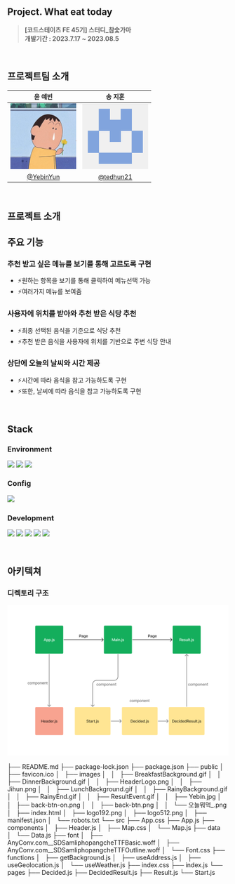 <br>

## **Project. What eat today**
>**[코드스테이츠 FE 45기] 스터디_참숯가마** <br>
>**개발기간 : 2023.7.17 ~ 2023.08.5**

<br>

## 프로젝트팀 소개
|<center>윤 예빈</center>|<center>송 지훈</center>|
|---|---|
|<img width="150px" height="150px" src = "public/images/Yebin.jpg">|<img width="150px" height="150px" src = "public/images/Jihun.png">|
|<center>[@YebinYun](https://github.com/YebinYun)</center>|<center>[@tedhun21](https://github.com/tedhun21)</center>|
<br>

## 프로젝트 소개

## 주요 기능
### 추천 받고 싶은 메뉴를 보기를 통해 고르도록 구현
- ⚡원하는 항목을 보기를 통해 클릭하여 메뉴선택 가능
- ⚡여러가지 메뉴를 보여줌

### 사용자에 위치를 받아와 추천 받은 식당 추천
- ⚡최종 선택된 음식을 기준으로 식당 추천
- ⚡추천 받은 음식을 사용자에 위치를 기반으로 주변 식당 안내

### 상단에 오늘의 날씨와 시간 제공
- ⚡시간에 따라 음식을 참고 가능하도록 구현
- ⚡또한, 날씨에 따라 음식을 참고 가능하도록 구현

<br>

## **Stack**
### **Environment**
<img src="https://img.shields.io/badge/visual studio code-007ACC?style=flat&logo=visualstudiocode&logoColor=white"/> <img src="https://img.shields.io/badge/git-F05032?style=flat&logo=git&logoColor=white"/> <img src="https://img.shields.io/badge/git hub-181717?style=flat&logo=github&logoColor=white"/>

### **Config**
<img src="https://img.shields.io/badge/npm-CB3837?style=flat&logo=npm&logoColor=white"/>

### **Development**
<img src="https://img.shields.io/badge/JavaScript-F7DF1E?style=flat&logo=JavaScript&logoColor=white"/> <img src="https://img.shields.io/badge/react-61DAFB?style=flat&logo=react&logoColor=white"/> <img src="https://img.shields.io/badge/react router-CA4245?style=flat&logo=reactrouter&logoColor=white"/> <img src="https://img.shields.io/badge/bootstrap-7952B3?style=flat&logo=bootstrap&logoColor=white"/> <img src="https://img.shields.io/badge/axios-5A29E4?style=flat&logo=axios&logoColor=white"/> 

<br>

## 아키텍쳐
### 디렉토리 구조
<img src="./public/images/오늘뭐먹_.png"/>

├── README.md
├── package-lock.json
├── package.json
├── public
│   ├── favicon.ico
│   ├── images
│   │   ├── BreakfastBackground.gif
│   │   ├── DinnerBackground.gif
│   │   ├── HeaderLogo.png
│   │   ├── Jihun.png
│   │   ├── LunchBackground.gif
│   │   ├── RainyBackground.gif
│   │   ├── RainyEnd.gif
│   │   ├── ResultEvent.gif
│   │   ├── Yebin.jpg
│   │   ├── back-btn-on.png
│   │   ├── back-btn.png
│   │   └── 오늘뭐먹_.png
│   ├── index.html
│   ├── logo192.png
│   ├── logo512.png
│   ├── manifest.json
│   └── robots.txt
└── src
    ├── App.css
    ├── App.js
    ├── components
    │   ├── Header.js
    │   ├── Map.css
    │   └── Map.js
    ├── data
    │   └── Data.js
    ├── font
    │   ├── AnyConv.com__SDSamliphopangcheTTFBasic.woff
    │   ├── AnyConv.com__SDSamliphopangcheTTFOutline.woff
    │   └── Font.css
    ├── functions
    │   ├── getBackground.js
    │   ├── useAddress.js
    │   ├── useGeolocation.js
    │   └── useWeather.js
    ├── index.css
    ├── index.js
    └── pages
        ├── Decided.js
        ├── DecidedResult.js
        ├── Result.js
        └── Start.js

